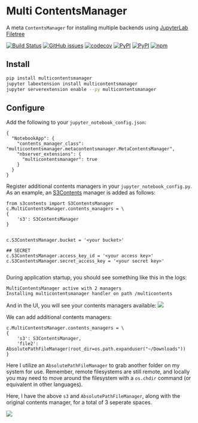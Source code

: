# Multi ContentsManager
A meta `ContentsManager` for installing multiple backends using [JupyterLab Filetree](https://github.com/youngthejames/jupyterlab_filetree)


[![Build Status](https://travis-ci.org/timkpaine/multicontentsmanager.svg?branch=master)](https://travis-ci.org/timkpaine/multicontentsmanager)
[![GitHub issues](https://img.shields.io/github/issues/timkpaine/multicontentsmanager.svg)]()
[![codecov](https://codecov.io/gh/timkpaine/multicontentsmanager/branch/master/graph/badge.svg)](https://codecov.io/gh/timkpaine/multicontentsmanager)
[![PyPI](https://img.shields.io/pypi/l/multicontentsmanager.svg)](https://pypi.python.org/pypi/multicontentsmanager)
[![PyPI](https://img.shields.io/pypi/v/multicontentsmanager.svg)](https://pypi.python.org/pypi/multicontentsmanager)
[![npm](https://img.shields.io/npm/v/multicontentsmanager.svg)](https://www.npmjs.com/package/multicontentsmanager)


## Install

```bash
pip install multicontentsmanager
jupyter labextension install multicontentsmanager
jupyter serverextension enable --py multicontentsmanager
```


## Configure

Add the following to your `jupyter_notebook_config.json`:

```
{
  "NotebookApp": {
    "contents_manager_class": "multicontentsmanager.metacontentsmanager.MetaContentsManager",
    "nbserver_extensions": {
      "multicontentsmanager": true
    }
  }
}
```


Register additional contents managers in your `jupyter_notebook_config.py`. As an example, an [S3Contents](https://github.com/danielfrg/s3contents) manager is added as follows:

```
from s3contents import S3ContentsManager
c.MultiContentsManager.contents_managers = \
{
    's3': S3ContentsManager
}


c.S3ContentsManager.bucket = '<your bucket>'

## SECRET
c.S3ContentsManager.access_key_id = '<your access key>'
c.S3ContentsManager.secret_access_key = '<your secret key>'


```


During application startup, you should see something like this in the logs:
```
MultiContentsManager active with 2 managers
Installing multicontentsmanager handler on path /multicontents
```


And in the UI, you will see your contents managers available:
![](https://raw.githubusercontent.com/timkpaine/multicontentsmanager/master/docs/example.gif)


We can add additional contents managers:

```
c.MultiContentsManager.contents_managers = \
{
    's3': S3ContentsManager,
    'file2': AbsolutePathFileManager(root_dir=os.path.expanduser("~/Downloads"))
}
```

Here I utilize an `AbsolutePathFileManager` to grab another folder on my system for use. Remember, remote filesystems are still remote, and locally you may need to move around the filesystem with a `os.chdir` command (or equivalent in other languages).

Here, I have the above `s3` and `AbsolutePathFileManager`, along with the original contents manager, for a total of 3 seperate spaces. 

![](https://raw.githubusercontent.com/timkpaine/multicontentsmanager/master/docs/example2.gif)
